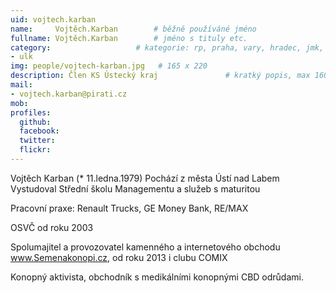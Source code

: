 ```yaml
---
uid: vojtech.karban
name:     Vojtěch.Karban	  	# běžně používáné jméno
fullname: Vojtěch.Karban	  	# jméno s tituly etc.
category:                 	# kategorie: rp, praha, vary, hradec, jmk, senat
- ulk
img: people/vojtech-karban.jpg   # 165 x 220
description: Člen KS Ústecký kraj              	# kratký popis, max 160 znaků
mail:
- vojtech.karban@pirati.cz
mob:			  
profiles:
  github:       
  facebook:     
  twitter: 		  
  flickr:		  
---
```


Vojtěch Karban (* 11.ledna.1979) Pochází z města Ústí nad Labem Vystudoval Střední školu Managementu a služeb s maturitou

Pracovní praxe: Renault Trucks, GE Money Bank, RE/MAX

OSVČ od roku 2003

Spolumajitel a provozovatel kamenného a internetového obchodu www.Semenakonopi.cz, od roku 2013 i clubu COMIX

Konopný aktivista, obchodník s medikálními konopnými CBD odrůdami. 
